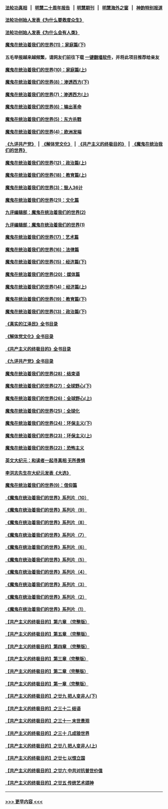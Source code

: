 #### [法轮功真相](https://github.com/gfw-breaker/truth/blob/master/README.md?t=0) &nbsp;&nbsp;|&nbsp;&nbsp; [明慧二十周年报告](https://github.com/gfw-breaker/mh-reports/blob/master/README.md?t=0) &nbsp;&nbsp;|&nbsp;&nbsp;[明慧期刊](https://github.com/gfw-breaker/mh-qikan) &nbsp;&nbsp;|&nbsp;&nbsp; [明慧海外之窗](https://github.com/gfw-breaker/mh-news/blob/master/README.md?t=0) &nbsp;&nbsp;|&nbsp;&nbsp; [神韵特别报道](https://github.com/gfw-breaker/mh-news/blob/master/shenyun.md?t=0)
#### [法轮功创始人发表《为什么要救度众生》](../pages/nsc422/n13975246.md?t=05240943) 
#### [法轮功创始人发表《为什么会有人类》](../pages/nsc422/n13912117.md?t=05240943) 
#### [魔鬼在统治着我们的世界(11)：家庭篇(下)](../pages/nsc422/n10440961.md?t=05240943) 
#### 五毛举报越来越频繁，请网友们前往下载 [一键翻墙软件](https://github.com/gfw-breaker/ssr-accounts)，并将此项目推荐给亲友
#### [魔鬼在统治着我们的世界(10)：家庭篇(上)](../pages/nsc422/n10435448.md?t=05240943) 
#### [魔鬼在统治着我们的世界(8)：渗透西方(下)](../pages/nsc422/n10429603.md?t=05240943) 
#### [魔鬼在统治着我们的世界(7)：渗透西方(上)](../pages/nsc422/n10426013.md?t=05240943) 
#### [魔鬼在统治着我们的世界(6)：输出革命](../pages/nsc422/n10421536.md?t=05240943) 
#### [魔鬼在统治着我们的世界(5)：东方杀戮](../pages/nsc422/n10417707.md?t=05240943) 
#### [魔鬼在统治着我们的世界(4)：欧洲发端](../pages/nsc422/n10414890.md?t=05240943) 
#### [《九评共产党》](https://github.com/begood0513/9ping.md/blob/master/README.md) &nbsp;|&nbsp; [《解体党文化》](../../../../jtdwh.md/blob/master/README.md)  &nbsp;|&nbsp; [《共产主义的终极目的》](../../../../gczydzjmd.md/blob/master/README.md) &nbsp;|&nbsp; [《魔鬼在统治我们的世界》](../../../../mgztzwmdsj.md/blob/master/README.md) 
#### [魔鬼在统治着我们的世界(12)：政治篇(上)](../pages/nsc422/n10444576.md?t=05240943) 
#### [魔鬼在统治着我们的世界(18)：教育篇(上)](../pages/nsc422/n10526970.md?t=05240943) 
#### [魔鬼在统治着我们的世界(3)：毁人36计](../pages/nsc422/n10411583.md?t=05240943) 
#### [魔鬼在统治着我们的世界(21)：文化篇](../pages/nsc422/n10597706.md?t=05240943) 
#### [九评编辑部：魔鬼在统治着我们的世界(2)](../pages/nsc422/n10410036.md?t=05240943) 
#### [九评编辑部：魔鬼在统治着我们的世界(1)](../pages/nsc422/n10406825.md?t=05240943) 
#### [魔鬼在统治着我们的世界(17)：艺术篇](../pages/nsc422/n10499093.md?t=05240943) 
#### [魔鬼在统治着我们的世界(16)：法律篇](../pages/nsc422/n10485969.md?t=05240943) 
#### [魔鬼在统治着我们的世界(15)：经济篇(下)](../pages/nsc422/n10469975.md?t=05240943) 
#### [魔鬼在统治着我们的世界(20)：媒体篇](../pages/nsc422/n10586579.md?t=05240943) 
#### [魔鬼在统治着我们的世界(14)：经济篇(上)](../pages/nsc422/n10457370.md?t=05240943) 
#### [魔鬼在统治着我们的世界(19)：教育篇(下)](../pages/nsc422/n10564808.md?t=05240943) 
#### [魔鬼在统治着我们的世界(13)：政治篇(下)](../pages/nsc422/n10448270.md?t=05240943) 
#### [《真实的江泽民》全书目录](../pages/nsc422/n13721399.md?t=05240943) 
#### [《解体党文化》全书目录](../pages/nsc422/n13721157.md?t=05240943) 
#### [《共产主义的终极目的》全书目录](../pages/nsc422/n13721048.md?t=05240943) 
#### [《九评共产党》全书目录](../pages/nsc422/n13708085.md?t=05240943) 
#### [魔鬼在统治着我们的世界(28)：结束语](../pages/nsc422/n10936246.md?t=05240943) 
#### [魔鬼在统治着我们的世界(27)：全球野心(下)](../pages/nsc422/n10928319.md?t=05240943) 
#### [魔鬼在统治着我们的世界(26)：全球野心(上)](../pages/nsc422/n10900318.md?t=05240943) 
#### [魔鬼在统治着我们的世界(25)：全球化](../pages/nsc422/n10788205.md?t=05240943) 
#### [魔鬼在统治着我们的世界(24)：环保主义(下)](../pages/nsc422/n10695307.md?t=05240943) 
#### [魔鬼在统治着我们的世界(23)：环保主义(上)](../pages/nsc422/n10688613.md?t=05240943) 
#### [魔鬼在统治着我们的世界(22)：恐怖主义](../pages/nsc422/n10614727.md?t=05240943) 
#### [英文大纪元：和读者一起寻真相 无所畏惧](../pages/nsc422/n12542027.md?t=05240943) 
#### [李洪志先生在大纪元发表《大选》](../pages/nsc422/n12534746.md?t=05240943) 
#### [魔鬼在统治着我们的世界(9)：信仰篇](../pages/nsc422/n10432159.md?t=05240943) 
#### [《魔鬼在统治着我们的世界》系列片（10）](../pages/nsc422/n12292670.md?t=05240943) 
#### [《魔鬼在统治着我们的世界》系列片（9）](../pages/nsc422/n12290859.md?t=05240943) 
#### [《魔鬼在统治着我们的世界》系列片（8）](../pages/nsc422/n12287445.md?t=05240943) 
#### [《魔鬼在统治着我们的世界》系列片（7）](../pages/nsc422/n12283425.md?t=05240943) 
#### [《魔鬼在统治着我们的世界》系列片（6）](../pages/nsc422/n12282314.md?t=05240943) 
#### [《魔鬼在统治着我们的世界》系列片（5）](../pages/nsc422/n12281419.md?t=05240943) 
#### [《魔鬼在统治着我们的世界》系列片（4）](../pages/nsc422/n12274024.md?t=05240943) 
#### [《魔鬼在统治着我们的世界》系列片（3）](../pages/nsc422/n12271322.md?t=05240943) 
#### [《魔鬼在统治着我们的世界》系列片（2）](../pages/nsc422/n12269049.md?t=05240943) 
#### [《魔鬼在统治着我们的世界》系列片（1）](../pages/nsc422/n12267575.md?t=05240943) 
#### [【共产主义的终极目的】第六章 （完整版）](../pages/nsc422/n11428913.md?t=05240943) 
#### [【共产主义的终极目的】第五章 （完整版）](../pages/nsc422/n11428912.md?t=05240943) 
#### [【共产主义的终极目的】第四章 （完整版）](../pages/nsc422/n11428907.md?t=05240943) 
#### [【共产主义的终极目的】第三章（完整版）](../pages/nsc422/n11428848.md?t=05240943) 
#### [【共产主义的终极目的】第二章（完整版）](../pages/nsc422/n11428831.md?t=05240943) 
#### [【共产主义的终极目的】第一章（完整版）](../pages/nsc422/n11417651.md?t=05240943) 
#### [【共产主义的终极目的】之廿九 把人变非人(下)](../pages/nsc422/n11344140.md?t=05240943) 
#### [【共产主义的终极目的】之三十二 结语](../pages/nsc422/n11360535.md?t=05240943) 
#### [【共产主义的终极目的】之三十一 末世景观](../pages/nsc422/n11351129.md?t=05240943) 
#### [【共产主义的终极目的】之三十 几成狼世界](../pages/nsc422/n11348280.md?t=05240943) 
#### [【共产主义的终极目的】之廿八 把人变非人(上)](../pages/nsc422/n11340492.md?t=05240943) 
#### [【共产主义的终极目的】之廿七 以恨立国](../pages/nsc422/n11336944.md?t=05240943) 
#### [【共产主义的终极目的】之廿六 中共对抗普世价值](../pages/nsc422/n11324785.md?t=05240943) 
#### [【共产主义的终极目的】之廿五 传统艺术颂神](../pages/nsc422/n11296396.md?t=05240943) 

----
#### [ >>> 更早内容 <<< ](../indexes/nsc422-earlier.md)
